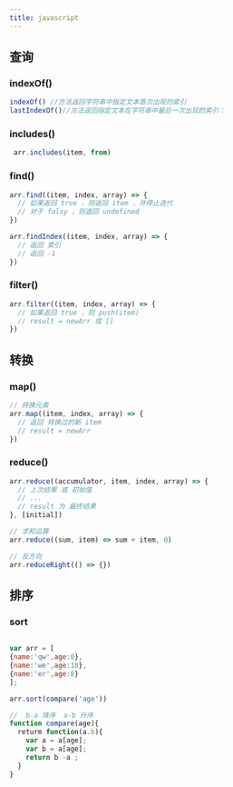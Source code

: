 ```yaml
---
title: javascript
---
```


## 查询
### indexOf()
```js
indexOf() //方法返回字符串中指定文本首次出现的索引
lastIndexOf()//方法返回指定文本在字符串中最后一次出现的索引：
``` 
### includes()
```js
 arr.includes(item, from)
```
### find()
```js
arr.find((item, index, array) => {
  // 如果返回 true ，则返回 item ，并停止迭代
  // 对于 falsy ，则返回 undefined
})

arr.findIndex((item, index, array) => {
  // 返回 索引
  // 返回 -1
})
```
### filter()
```js
arr.filter((item, index, array) => {
  // 如果返回 true ，则 push(item)
  // result = newArr 或 []
})
```

## 转换

### map()
```js
// 转换元素
arr.map((item, index, array) => {
  // 返回 转换过的新 item
  // result = newArr
})
```

### reduce()
```js
arr.reduce((accumulator, item, index, array) => {
  // 上次结果 或 初始值
  // ...
  // result 为 最终结果
}, [initial])

// 求和运算
arr.reduce((sum, item) => sum + item, 0)

// 反方向
arr.reduceRight(() => {})
```

## 排序

### sort

```js

var arr = [
{name:'qw',age:0},
{name:'we',age:18},
{name:'er',age:8}
];

arr.sort(compare('age'))

//  b-a 降序  a-b 升序
function compare(age){
  returm function(a.b){
    var a = a[age];
    var b = a[age];
    return b -a ;
  }
}

```